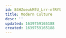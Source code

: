 ```yaml
---
id: 84HZoeukMfU_Lrr-nfRYt
title: Modern Culture
desc: ''
updated: 1639759165188
created: 1639759165188
---
```



